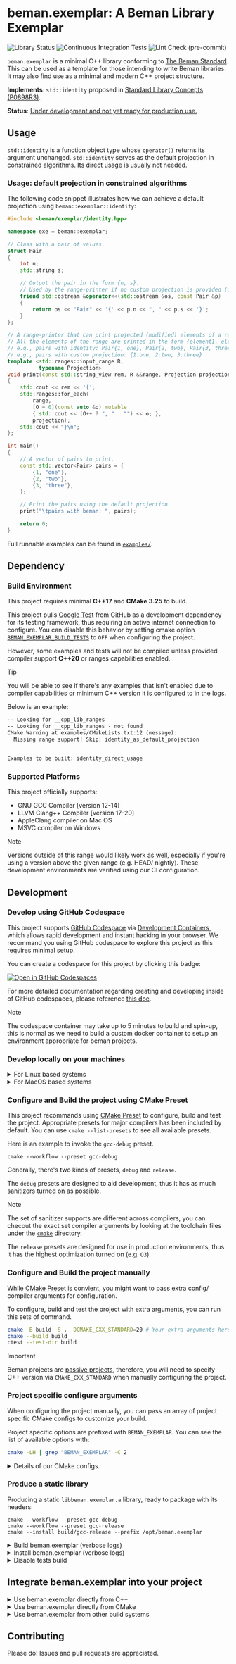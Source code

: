 <!--
SPDX-License-Identifier: Apache-2.0 WITH LLVM-exception
-->

# beman.exemplar: A Beman Library Exemplar

![Library Status](https://github.com/bemanproject/beman/blob/c6997986557ec6dda98acbdf502082cdf7335526/images/badges/beman_badge-beman_library_under_development.svg)
![Continuous Integration Tests](https://github.com/bemanproject/exemplar/actions/workflows/ci_tests.yml/badge.svg)
![Lint Check (pre-commit)](https://github.com/bemanproject/exemplar/actions/workflows/pre-commit.yml/badge.svg)

`beman.exemplar` is a minimal C++ library conforming to [The Beman Standard](https://github.com/bemanproject/beman/blob/main/docs/BEMAN_STANDARD.md).
This can be used as a template for those intending to write Beman libraries.
It may also find use as a minimal and modern  C++ project structure.

**Implements**: `std::identity` proposed in [Standard Library Concepts (P0898R3)](https://wg21.link/P0898R3).

**Status**: [Under development and not yet ready for production use.](https://github.com/bemanproject/beman/blob/main/docs/BEMAN_LIBRARY_MATURITY_MODEL.md#under-development-and-not-yet-ready-for-production-use)

## Usage

`std::identity` is a function object type whose `operator()` returns its argument unchanged.
`std::identity` serves as the default projection in constrained algorithms.
Its direct usage is usually not needed.

### Usage: default projection in constrained algorithms

The following code snippet illustrates how we can achieve a default projection using `beman::exemplar::identity`:

```cpp
#include <beman/exemplar/identity.hpp>

namespace exe = beman::exemplar;

// Class with a pair of values.
struct Pair
{
    int n;
    std::string s;

    // Output the pair in the form {n, s}.
    // Used by the range-printer if no custom projection is provided (default: identity projection).
    friend std::ostream &operator<<(std::ostream &os, const Pair &p)
    {
        return os << "Pair" << '{' << p.n << ", " << p.s << '}';
    }
};

// A range-printer that can print projected (modified) elements of a range.
// All the elements of the range are printed in the form {element1, element2, ...}.
// e.g., pairs with identity: Pair{1, one}, Pair{2, two}, Pair{3, three}
// e.g., pairs with custom projection: {1:one, 2:two, 3:three}
template <std::ranges::input_range R,
          typename Projection>
void print(const std::string_view rem, R &&range, Projection projection = exe::identity>)
{
    std::cout << rem << '{';
    std::ranges::for_each(
        range,
        [O = 0](const auto &o) mutable
        { std::cout << (O++ ? ", " : "") << o; },
        projection);
    std::cout << "}\n";
};

int main()
{
    // A vector of pairs to print.
    const std::vector<Pair> pairs = {
        {1, "one"},
        {2, "two"},
        {3, "three"},
    };

    // Print the pairs using the default projection.
    print("\tpairs with beman: ", pairs);

    return 0;
}

```

Full runnable examples can be found in [`examples/`](examples/).

## Dependency

### Build Environment

This project requires minimal **C++17** and **CMake 3.25** to build.

This project pulls [Google Test](https://github.com/google/googletest)
from GitHub as a development dependency for its testing framework,
thus requiring an active internet connection to configure.
You can disable this behavior by setting cmake option
[`BEMAN_EXEMPLAR_BUILD_TESTS`](#beman_exemplar_build_tests) to `OFF`
when configuring the project.

However,
some examples and tests will not be compiled
unless provided compiler support **C++20** or ranges capabilities enabled.

> [!TIP]
>
> You will be able to see if there's any examples that isn't enabled due to
> compiler capabilities or minimum C++ version it is configured to in the logs.
>
> Below is an example:
>
> ```txt
> -- Looking for __cpp_lib_ranges
> -- Looking for __cpp_lib_ranges - not found
> CMake Warning at examples/CMakeLists.txt:12 (message):
>   Missing range support! Skip: identity_as_default_projection
>
>
> Examples to be built: identity_direct_usage
> ```

### Supported Platforms

This project officially supports:

- GNU GCC Compiler \[version 12-14\]
- LLVM Clang++ Compiler \[version 17-20\]
- AppleClang compiler on Mac OS
- MSVC compiler on Windows

> [!NOTE]
>
> Versions outside of this range would likely work as well,
> especially if you're using a version above the given range
> (e.g. HEAD/ nightly).
> These development environments are verified using our CI configuration.

## Development

### Develop using GitHub Codespace

This project supports [GitHub Codespace](https://github.com/features/codespaces)
via [Development Containers](https://containers.dev/),
which allows rapid development and instant hacking in your browser.
We recommand you using GitHub codespace to explore this project as this
requires minimal setup.

You can create a codespace for this project by clicking this badge:

[![Open in GitHub Codespaces](https://github.com/codespaces/badge.svg)](https://codespaces.new/bemanproject/exemplar)

For more detailed documentation regarding creating and developing inside of
GitHub codespaces, please reference [this doc](https://docs.github.com/en/codespaces/).

> [!NOTE]
>
> The codespace container may take up to 5 minutes to build and spin-up,
> this is normal as we need to build a custom docker container to setup
> an environment appropriate for beman projects.

### Develop locally on your machines

<details>
<summary> For Linux based systems </summary>

Beman libraries requires [recent versions of CMake](#build-environment),
we advice you download CMake directly from [CMake's website](https://cmake.org/download/)
or install via the [Kitware apt library](https://apt.kitware.com/).

A [supported compiler](#supported-platforms) should be available from your package manager.
Alternatively you could use an install script from official compiler venders.

Here is an example of how to install the latest stable version of clang
as per [the official LLVM install guide](https://apt.llvm.org/).

```bash
bash -c "$(wget -O - https://apt.llvm.org/llvm.sh)"
```

</details>

<details>
<summary> For MacOS based systems </summary>

Beman libraries requires [recent versions of CMake](#build-environment),
you can use `Homebrew` to install the latest major version of CMake.

```bash
brew install cmake
```

A [supported compiler](#supported-platforms) is also available from brew.

For example, you can install latest major release of Clang++ compiler as:

```bash
brew install llvm
```

</details>

### Configure and Build the project using CMake Preset

This project recommands using [CMake Preset](https://cmake.org/cmake/help/latest/manual/cmake-presets.7.html)
to configure, build and test the project.
Appropriate presets for major compilers has been included by default.
You can use `cmake --list-presets` to see all available presets.

Here is an example to invoke the `gcc-debug` preset.

```shell
cmake --workflow --preset gcc-debug
```

Generally, there's two kinds of presets, `debug` and `release`.

The `debug` presets are designed to aid development,
thus it has as much sanitizers turned on as possible.

> [!NOTE]
>
> The set of sanitizer supports are different across compilers,
> you can checout the exact set compiler arguments by looking at the toolchain
> files under the [`cmake`](cmake/) directory.

The `release` presets are designed for use in production environments,
thus it has the highest optimization turned on (e.g. `O3`).

### Configure and Build the project manually

While [CMake Preset](#configure-and-build-the-project-using-cmake-preset) is
convient,
you might want to pass extra config/ compiler arguments for configuration.

To configure, build and test the project with extra arguments,
you can run this sets of command.

```bash
cmake -B build -S . -DCMAKE_CXX_STANDARD=20 # Your extra arguments here.
cmake --build build
ctest --test-dir build
```

> [!IMPORTANT]
>
> Beman projects are
> [passive projects](https://github.com/bemanproject/beman/blob/main/docs/BEMAN_STANDARD.md#cmake),
> therefore,
> you will need to specify C++ version via `CMAKE_CXX_STANDARD`
> when manually configuring the project.

### Project specific configure arguments

When configuring the project manually,
you can pass an array of project specific CMake configs to customize your build.

Project specific options are prefixed with `BEMAN_EXEMPLAR`.
You can see the list of available options with:

```bash
cmake -LH | grep "BEMAN_EXEMPLAR" -C 2
```

<details>

<summary> Details of our CMake configs. </summary>

#### `BEMAN_EXEMPLAR_BUILD_TESTS`

Enable building tests and test infrastructure. Default: ON.
Values: { ON, OFF }.

You can configure the project to have this option turned off via:

```bash
cmake -B build -S . -DCMAKE_CXX_STANDARD=20 -DBEMAN_EXEMPLAR_BUILD_TESTS=OFF
```

> [!TIP]
> Because this project requires Google Tests as part of its development
> dependency,
> disable building tests avoids the project from pulling Google Tests from
> GitHub.

#### `BEMAN_EXEMPLAR_BUILD_EXAMPLES`

Enable building examples. Default: ON. Values: { ON, OFF }.

</details>

### Produce a static library

<!--
TODO
-->

Producing a static `libbeman.exemplar.a` library, ready to package with its headers:

```shell
cmake --workflow --preset gcc-debug
cmake --workflow --preset gcc-release
cmake --install build/gcc-release --prefix /opt/beman.exemplar
```

<details>
<summary> Build beman.exemplar (verbose logs) </summary>

```shell
# Configure beman.exemplar via gcc-debug workflow for development.
$ cmake --workflow --preset gcc-debug
Executing workflow step 1 of 3: configure preset "gcc-debug"

Preset CMake variables:

  CMAKE_BUILD_TYPE="Debug"
  CMAKE_CXX_COMPILER="g++"
  CMAKE_CXX_FLAGS="-fsanitize=address -fsanitize=pointer-compare -fsanitize=pointer-subtract -fsanitize=leak -fsanitize=undefined"
  CMAKE_CXX_STANDARD="20"

-- The CXX compiler identification is GNU 11.4.0
-- Detecting CXX compiler ABI info
-- Detecting CXX compiler ABI info - done
-- Check for working CXX compiler: /usr/bin/g++ - skipped
-- Detecting CXX compile features
-- Detecting CXX compile features - done
-- The C compiler identification is GNU 11.4.0
-- Detecting C compiler ABI info
-- Detecting C compiler ABI info - done
-- Check for working C compiler: /usr/bin/cc - skipped
-- Detecting C compile features
-- Detecting C compile features - done
-- Found Python3: /usr/bin/python3.10 (found version "3.10.12") found components: Interpreter
-- Performing Test CMAKE_HAVE_LIBC_PTHREAD
-- Performing Test CMAKE_HAVE_LIBC_PTHREAD - Success
-- Found Threads: TRUE
-- Configuring done
-- Generating done
-- Build files have been written to: /home/runner/work/exemplar/exemplar/build/gcc-debug

Executing workflow step 2 of 3: build preset "gcc-debug"

[1/14] Building CXX object src/beman/exemplar/CMakeFiles/beman.exemplar.dir/identity.cpp.o
[2/14] Linking CXX static library src/beman/exemplar/libbeman.exemplar.a
[3/14] Building CXX object examples/CMakeFiles/beman.exemplar.examples.identity_direct_usage.dir/identity_direct_usage.cpp.o
[4/14] Linking CXX executable examples/beman.exemplar.examples.identity_direct_usage
[5/14] Building CXX object _deps/googletest-build/googletest/CMakeFiles/gtest_main.dir/src/gtest_main.cc.o
[6/14] Building CXX object src/beman/exemplar/CMakeFiles/beman.exemplar.tests.dir/identity.t.cpp.o
[7/14] Building CXX object _deps/googletest-build/googlemock/CMakeFiles/gmock_main.dir/src/gmock_main.cc.o
[8/14] Building CXX object _deps/googletest-build/googlemock/CMakeFiles/gmock.dir/src/gmock-all.cc.o
[9/14] Building CXX object _deps/googletest-build/googletest/CMakeFiles/gtest.dir/src/gtest-all.cc.o
[10/14] Linking CXX static library lib/libgtest.a
[11/14] Linking CXX static library lib/libgtest_main.a
[12/14] Linking CXX static library lib/libgmock.a
[13/14] Linking CXX static library lib/libgmock_main.a
[14/14] Linking CXX executable src/beman/exemplar/beman.exemplar.tests

Executing workflow step 3 of 3: test preset "gcc-debug"

Test project /home/runner/work/exemplar/exemplar/build/gcc-debug
    Start 1: IdentityTest.call_identity_with_int
1/4 Test #1: IdentityTest.call_identity_with_int ...........   Passed    0.13 sec
    Start 2: IdentityTest.call_identity_with_custom_type
2/4 Test #2: IdentityTest.call_identity_with_custom_type ...   Passed    0.01 sec
    Start 3: IdentityTest.compare_std_vs_beman
3/4 Test #3: IdentityTest.compare_std_vs_beman .............   Passed    0.01 sec
    Start 4: IdentityTest.check_is_transparent
4/4 Test #4: IdentityTest.check_is_transparent .............   Passed    0.01 sec

100% tests passed, 0 tests failed out of 4

Total Test time (real) =   0.18 sec

# Configure beman.exemplar via gcc-release workflow for direct usage.
$ cmake --workflow --preset gcc-release
Executing workflow step 1 of 3: configure preset "gcc-release"

Preset CMake variables:

  CMAKE_BUILD_TYPE="RelWithDebInfo"
  CMAKE_CXX_COMPILER="g++"
  CMAKE_CXX_FLAGS="-O3"
  CMAKE_CXX_STANDARD="20"

-- The CXX compiler identification is GNU 11.4.0
-- Detecting CXX compiler ABI info
-- Detecting CXX compiler ABI info - done
-- Check for working CXX compiler: /usr/bin/g++ - skipped
-- Detecting CXX compile features
-- Detecting CXX compile features - done
-- The C compiler identification is GNU 11.4.0
-- Detecting C compiler ABI info
-- Detecting C compiler ABI info - done
-- Check for working C compiler: /usr/bin/cc - skipped
-- Detecting C compile features
-- Detecting C compile features - done
-- Found Python3: /usr/bin/python3.10 (found version "3.10.12") found components: Interpreter
-- Performing Test CMAKE_HAVE_LIBC_PTHREAD
-- Performing Test CMAKE_HAVE_LIBC_PTHREAD - Success
-- Found Threads: TRUE
-- Configuring done
-- Generating done
-- Build files have been written to: /home/runner/work/exemplar/exemplar/build/gcc-release

Executing workflow step 2 of 3: build preset "gcc-release"

[1/14] Building CXX object src/beman/exemplar/CMakeFiles/beman.exemplar.dir/identity.cpp.o
[2/14] Linking CXX static library src/beman/exemplar/libbeman.exemplar.a
[3/14] Building CXX object examples/CMakeFiles/beman.exemplar.examples.identity_direct_usage.dir/identity_direct_usage.cpp.o
[4/14] Linking CXX executable examples/beman.exemplar.examples.identity_direct_usage
[5/14] Building CXX object _deps/googletest-build/googletest/CMakeFiles/gtest_main.dir/src/gtest_main.cc.o
[6/14] Building CXX object src/beman/exemplar/CMakeFiles/beman.exemplar.tests.dir/identity.t.cpp.o
[7/14] Building CXX object _deps/googletest-build/googlemock/CMakeFiles/gmock_main.dir/src/gmock_main.cc.o
[8/14] Building CXX object _deps/googletest-build/googlemock/CMakeFiles/gmock.dir/src/gmock-all.cc.o
[9/14] Building CXX object _deps/googletest-build/googletest/CMakeFiles/gtest.dir/src/gtest-all.cc.o
[10/14] Linking CXX static library lib/libgtest.a
[11/14] Linking CXX static library lib/libgtest_main.a
[12/14] Linking CXX static library lib/libgmock.a
[13/14] Linking CXX executable src/beman/exemplar/beman.exemplar.tests
[14/14] Linking CXX static library lib/libgmock_main.a

Executing workflow step 3 of 3: test preset "gcc-release"

Test project /home/runner/work/exemplar/exemplar/build/gcc-release
    Start 1: IdentityTest.call_identity_with_int
1/4 Test #1: IdentityTest.call_identity_with_int ...........   Passed    0.00 sec
    Start 2: IdentityTest.call_identity_with_custom_type
2/4 Test #2: IdentityTest.call_identity_with_custom_type ...   Passed    0.00 sec
    Start 3: IdentityTest.compare_std_vs_beman
3/4 Test #3: IdentityTest.compare_std_vs_beman .............   Passed    0.00 sec
    Start 4: IdentityTest.check_is_transparent
4/4 Test #4: IdentityTest.check_is_transparent .............   Passed    0.00 sec

100% tests passed, 0 tests failed out of 4

Total Test time (real) =   0.01 sec

# Run examples.
$ build/gcc-release/examples/beman.exemplar.examples.identity_direct_usage
2024

```

</details>

<details>
<summary> Install beman.exemplar (verbose logs) </summary>

```shell
# Install build artifacts from `build` directory into `opt/beman.exemplar` path.
$ cmake --install build/gcc-release --prefix /opt/beman.exemplar
-- Install configuration: "RelWithDebInfo"
-- Up-to-date: /opt/beman.exemplar/lib/libbeman.exemplar.a
-- Up-to-date: /opt/beman.exemplar/include/beman/exemplar/identity.hpp


# Check tree.
$ tree /opt/beman.exemplar
/opt/beman.exemplar
├── include
│   └── beman
│       └── exemplar
│           └── identity.hpp
└── lib
    └── libbeman.exemplar.a

4 directories, 2 files
```

</details>

<details>
<summary> Disable tests build </summary>

To build this project with tests disabled (and their dependencies),
simply use `BEMAN_EXEMPLAR_BUILD_TESTING=OFF` as documented in upstream [CMake documentation](https://cmake.org/cmake/help/latest/module/CTest.html):

```shell
cmake -B build -S . -DBEMAN_EXEMPLAR_BUILD_TESTING=OFF
```

</details>

## Integrate beman.exemplar into your project

<details>
<summary> Use beman.exemplar directly from C++ </summary>
<!-- TODO Darius: rewrite section!-->

If you want to use `beman.exemplar` from your project,
you can include `beman/exemplar/*.hpp`  files from your C++ source files

```cpp
#include <beman/exemplar/identity.hpp>
```

and directly link with `libbeman.exemplar.a`

```shell
# Assume /opt/beman.exemplar staging directory.
$ c++ -o identity_usage examples/identity_usage.cpp \
    -I /opt/beman.exemplar/include/ \
    -L/opt/beman.exemplar/lib/ -lbeman.exemplar
```

</details>

<details>
<summary> Use beman.exemplar directly from CMake </summary>

<!-- TODO Darius: rewrite section! Add examples. -->

For CMake based projects, you will need to use the `beman.exemplar` CMake module to define the `beman::exemplar` CMake target:

```cmake
find_package(beman.exemplar REQUIRED)
```

You will also need to add `beman::exemplar`
to the link libraries of any libraries or executables that include `beman/exemplar/*.hpp` in their source or header file.

```cmake
target_link_libraries(yourlib PUBLIC beman::exemplar)
```

</details>

<details>
<summary> Use beman.exemplar from other build systems </summary>

<!-- TODO Darius: rewrite section! Add examples. -->

Build systems that support `pkg-config` by providing a `beman.exemplar.pc` file.
Build systems that support interoperation via `pkg-config` should be able to detect `beman.exemplar` for you automatically.

</details>

## Contributing

Please do! Issues and pull requests are appreciated.
